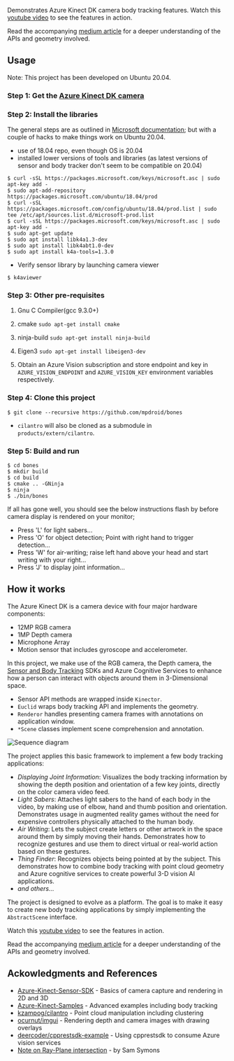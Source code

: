 Demonstrates Azure Kinect DK camera body tracking features.  Watch this [youtube video](https://www.youtube.com/watch?v=JbQFNzRO1x0) to see the features in action.

Read the accompanying [medium article](https://marvinpdroid.medium.com/thing-finding-with-kinect-dk-b50470044c56) for a deeper understanding of the APIs and geometry involved.

## Usage
Note: This project has been developed on Ubuntu 20.04. 

### Step 1: Get the [Azure Kinect DK camera](https://www.microsoft.com/en-us/p/azure-kinect-dk/8pp5vxmd9nhq?rtc=1&activetab=pivot:overviewtab)

### Step 2: Install the libraries
The general steps are as outlined in [Microsoft documentation](https://docs.microsoft.com/en-us/azure/Kinect-dk/sensor-sdk-download); but with a couple of hacks to make things work on Ubuntu 20.04.
- use of 18.04 repo, even though OS is 20.04
- installed lower versions of tools and libraries (as latest versions of sensor and body tracker don't seem to be compatible on 20.04) 
```
$ curl -sSL https://packages.microsoft.com/keys/microsoft.asc | sudo apt-key add -
$ sudo apt-add-repository https://packages.microsoft.com/ubuntu/18.04/prod
$ curl -sSL https://packages.microsoft.com/config/ubuntu/18.04/prod.list | sudo tee /etc/apt/sources.list.d/microsoft-prod.list
$ curl -sSL https://packages.microsoft.com/keys/microsoft.asc | sudo apt-key add -
$ sudo apt-get update
$ sudo apt install libk4a1.3-dev
$ sudo apt install libk4abt1.0-dev
$ sudo apt install k4a-tools=1.3.0

````
- Verify sensor library by launching camera viewer
````
$ k4aviewer
````

### Step 3: Other pre-requisites
1. Gnu C Compiler(gcc 9.3.0+)

2. cmake
````sudo apt-get install cmake````

2. ninja-build
````sudo apt-get install ninja-build````

3. Eigen3
````sudo apt-get install libeigen3-dev````

4. Obtain an Azure Vision subscription and store endpoint and key in `AZURE_VISION_ENDPOINT` and `AZURE_VISION_KEY` environment variables respectively.
 
### Step 4: Clone this project

````
$ git clone --recursive https://github.com/mpdroid/bones
````
- `cilantro` will also be cloned as a submodule in `products/extern/cilantro`.

### Step 5: Build and run  
````
$ cd bones
$ mkdir build
$ cd build
$ cmake .. -GNinja
$ ninja
$ ./bin/bones
````
If all has gone well, you should see the below instructions flash by before camera display is rendered on your monitor;
- Press 'L' for light sabers...
- Press 'O' for object detection; Point with right hand to trigger detection...
- Press 'W' for air-writing; raise left hand above your head and start writing with your right...
- Press 'J' to display joint information...

## How it works
The Azure Kinect DK is a camera device with four major hardware components:
- 12MP RGB camera
- 1MP Depth camera
- Microphone Array
- Motion sensor that includes gyroscope and accelerometer.

In this project, we make use of the  RGB camera, the Depth camera, the [Sensor and Body Tracking](https://docs.microsoft.com/en-us/azure/Kinect-dk/)  SDKs and Azure Cognitive Services to enhance how a person can interact with objects around them in 3-Dimensional space.

- Sensor API methods are wrapped inside `Kinector`.
- `Euclid` wraps body tracking API and implements the geometry. 
- `Renderor` handles presenting camera frames with annotations on application  window.
- `*Scene` classes implement scene comprehension and annotation.

![Sequence diagram](sequence.png "Sequence diagram")

The project applies this basic framework to implement a few body tracking applications: 
- *Displaying Joint Information*: Visualizes the body tracking information by showing the depth position and orientation of a few key joints, directly on the color camera video feed. 
- *Light Sabers*: Attaches light sabers to the hand of each body in the video, by making use of elbow, hand and thumb position and orientation. Demonstrates usage in augmented reality games without the need for expensive controllers physically attached to the human body.
- *Air Writing*: Lets the subject create letters or other artwork in the space around them by simply moving their hands. Demonstrates how to recognize gestures and use them to direct virtual or real-world action based on these gestures.
- *Thing Finder*: Recognizes objects being pointed at by the subject. This demonstrates how to combine body tracking with point cloud geometry and Azure cognitive services to create powerful 3-D vision AI applications.
- *and others...*

The project is designed to evolve as a platform. The goal is to make it easy to create new body tracking applications by simply implementing the `AbstractScene` interface.


Watch this [youtube video](https://www.youtube.com/watch?v=JbQFNzRO1x0) to see the features in action.

Read the accompanying [medium article](https://marvinpdroid.medium.com/thing-finding-with-kinect-dk-b50470044c56) for a deeper understanding of the APIs and geometry involved.




## Ackowledgments and References
- [Azure-Kinect-Sensor-SDK](https://github.com/microsoft/Azure-Kinect-Sensor-SDK) - Basics of camera capture and rendering in 2D and 3D
- [Azure-Kinect-Samples](https://github.com/microsoft/Azure-Kinect-Samples) - Advanced examples including body tracking
- [kzampog/cilantro](https://github.com/kzampog/cilantro) - Point cloud manipulation including clustering
- [ocurnut/imgui](https://github.com/ocornut/imgui) - Rendering depth and camera images with drawing overlays
- [deercoder/cpprestsdk-example](https://github.com/deercoder/cpprestsdk-example) - Using cpprestsdk to consume Azure vision services
- [Note on Ray-Plane intersection](https://samsymons.com/blog/math-notes-ray-plane-intersection/)  - by Sam Symons
